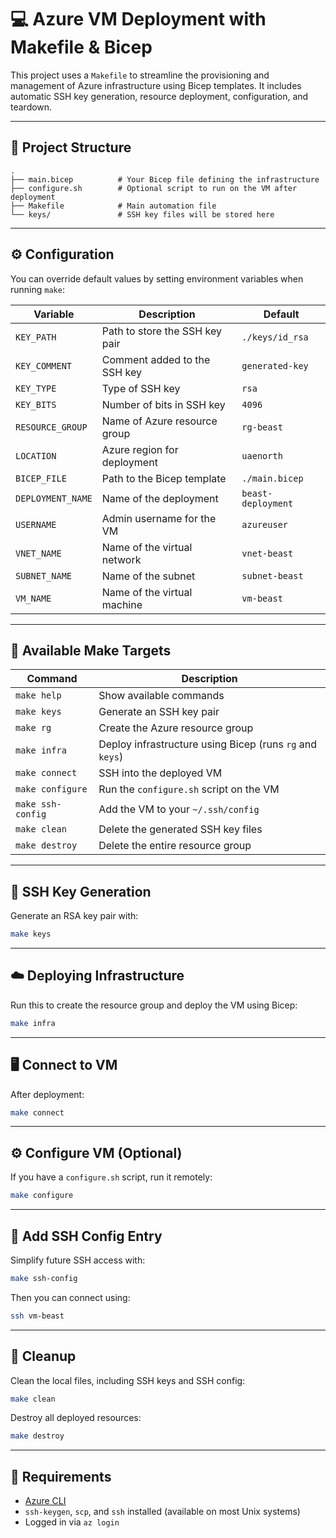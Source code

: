 # 💻 Azure VM Deployment with Makefile & Bicep

This project uses a `Makefile` to streamline the provisioning and management of Azure infrastructure using Bicep templates. It includes automatic SSH key generation, resource deployment, configuration, and teardown.

---

## 📁 Project Structure

```
.
├── main.bicep          # Your Bicep file defining the infrastructure
├── configure.sh        # Optional script to run on the VM after deployment
├── Makefile            # Main automation file
└── keys/               # SSH key files will be stored here
```

---

## ⚙️ Configuration

You can override default values by setting environment variables when running `make`:

| Variable           | Description                                  | Default              |
|--------------------|----------------------------------------------|----------------------|
| `KEY_PATH`         | Path to store the SSH key pair               | `./keys/id_rsa`      |
| `KEY_COMMENT`      | Comment added to the SSH key                 | `generated-key`      |
| `KEY_TYPE`         | Type of SSH key                              | `rsa`                |
| `KEY_BITS`         | Number of bits in SSH key                    | `4096`               |
| `RESOURCE_GROUP`   | Name of Azure resource group                 | `rg-beast`           |
| `LOCATION`         | Azure region for deployment                  | `uaenorth`           |
| `BICEP_FILE`       | Path to the Bicep template                   | `./main.bicep`       |
| `DEPLOYMENT_NAME`  | Name of the deployment                       | `beast-deployment`   |
| `USERNAME`         | Admin username for the VM                    | `azureuser`          |
| `VNET_NAME`        | Name of the virtual network                  | `vnet-beast`         |
| `SUBNET_NAME`      | Name of the subnet                           | `subnet-beast`       |
| `VM_NAME`          | Name of the virtual machine                  | `vm-beast`           |

---

## 🚀 Available Make Targets

| Command           | Description                                      |
|------------------|--------------------------------------------------|
| `make help`      | Show available commands                          |
| `make keys`      | Generate an SSH key pair                         |
| `make rg`        | Create the Azure resource group                  |
| `make infra`     | Deploy infrastructure using Bicep (runs `rg` and `keys`) |
| `make connect`   | SSH into the deployed VM                         |
| `make configure` | Run the `configure.sh` script on the VM          |
| `make ssh-config`| Add the VM to your `~/.ssh/config`               |
| `make clean`     | Delete the generated SSH key files               |
| `make destroy`   | Delete the entire resource group                 |

---

## 🔐 SSH Key Generation

Generate an RSA key pair with:

```bash
make keys
```

---

## ☁️ Deploying Infrastructure

Run this to create the resource group and deploy the VM using Bicep:

```bash
make infra
```

---

## 🖥 Connect to VM

After deployment:

```bash
make connect
```

---

## ⚙️ Configure VM (Optional)

If you have a `configure.sh` script, run it remotely:

```bash
make configure
```

---

## 🧠 Add SSH Config Entry

Simplify future SSH access with:

```bash
make ssh-config
```

Then you can connect using:

```bash
ssh vm-beast
```

---

## 🧹 Cleanup

Clean the local files, including SSH keys and SSH config:

```bash
make clean
```

Destroy all deployed resources:

```bash
make destroy
```

---

## 📌 Requirements

- [Azure CLI](https://learn.microsoft.com/en-us/cli/azure/install-azure-cli)
- `ssh-keygen`, `scp`, and `ssh` installed (available on most Unix systems)
- Logged in via `az login`